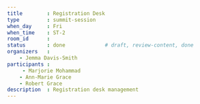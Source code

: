 ```yaml
---
title        : Registration Desk
type         : summit-session
when_day     : Fri
when_time    : ST-2
room_id      : 
status       : done             # draft, review-content, done
organizers   :
    - Jemma Davis-Smith
participants :
     - Marjorie Mohammad
    - Ann-Marie Grace
    - Robert Grace
description  : Registration desk management
---
```


